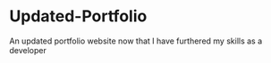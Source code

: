 # Updated-Portfolio
An updated portfolio website now that I have furthered my skills as a developer
